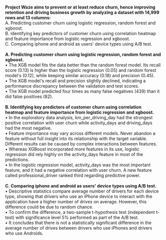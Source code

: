 **Project Waze aims to prevent or at least reduce churn, hence improving retention and driving business growth by analyzing a dataset with 14,999 rows and 13 columns:**\
A. Predicting customer churn using logistic regression, random forest and xgboost.\
B. Identifying key predictors of customer churn using correlation heatmap and feature importance from logistic regression and xgboost.\
C. Comparing iphone and android as users' device types using A/B test.\
\
**A. Predicting customer churn using logistic regression, random forest and xgboost.**\
•	The XGB model fits the data better than the random forest model. Its recall score (0.13) is higher than the logistic regression (0.05) and random forest model's (0.12), while keeping similar accuracy (0.18) and precision (0.45).\
•	The XGB model's recall and precision slightly declined, indicating a performance discrepancy between the validation and test scores.\
•	The XGB model predicted four times as many false negatives (439) than it did false positives (82).\
\
**B. Identifying key predictors of customer churn using correlation heatmap and feature importance from logistic regression and xgboost.**\
•	In the exploratory data analysis, km_per_driving_day had the strongest positive correlation with user churn while activity_days and driving_days had the most negative.\
•	Feature importance may vary across different models. Never abandon a feature without full insight into its relationship with the target variable. Different results can be caused by complex interactions between features.\
•	Whereas XGBoost incorporated more features in its use, logistic regression did rely highly on the activity_days feature in most of the predictions.\
•	In the logistic regression model, activity_days was the most important feature, and it had a negative correlation with user churn. A new feature called professional_driver ranked third regarding predictive power.\
\
**C. Comparing iphone and android as users' device types using A/B test.**\
•	Descriptive statistics compare average number of drivers for each device type, showing that drivers who use an iPhone device to interact with the application have a higher number of drives on average. However, this difference could be due to random chance.\
•	To confirm the difference, a two-sample t-hypothesis test (independent t-test) with significance level 5% performed as part of the A/B test.\
•	It concludes that there is not a statistically significant difference in the average number of drives between drivers who use iPhones and drivers who use Androids.
